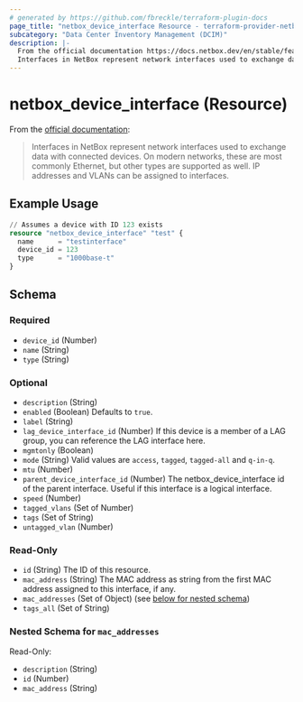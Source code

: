 ```yaml
---
# generated by https://github.com/fbreckle/terraform-plugin-docs
page_title: "netbox_device_interface Resource - terraform-provider-netbox"
subcategory: "Data Center Inventory Management (DCIM)"
description: |-
  From the official documentation https://docs.netbox.dev/en/stable/features/device/#interface:
  Interfaces in NetBox represent network interfaces used to exchange data with connected devices. On modern networks, these are most commonly Ethernet, but other types are supported as well. IP addresses and VLANs can be assigned to interfaces.
---
```


# netbox_device_interface (Resource)

From the [official documentation](https://docs.netbox.dev/en/stable/features/device/#interface):

> Interfaces in NetBox represent network interfaces used to exchange data with connected devices. On modern networks, these are most commonly Ethernet, but other types are supported as well. IP addresses and VLANs can be assigned to interfaces.

## Example Usage

```terraform
// Assumes a device with ID 123 exists
resource "netbox_device_interface" "test" {
  name      = "testinterface"
  device_id = 123
  type      = "1000base-t"
}
```

<!-- schema generated by tfplugindocs -->
## Schema

### Required

- `device_id` (Number)
- `name` (String)
- `type` (String)

### Optional

- `description` (String)
- `enabled` (Boolean) Defaults to `true`.
- `label` (String)
- `lag_device_interface_id` (Number) If this device is a member of a LAG group, you can reference the LAG interface here.
- `mgmtonly` (Boolean)
- `mode` (String) Valid values are `access`, `tagged`, `tagged-all` and `q-in-q`.
- `mtu` (Number)
- `parent_device_interface_id` (Number) The netbox_device_interface id of the parent interface. Useful if this interface is a logical interface.
- `speed` (Number)
- `tagged_vlans` (Set of Number)
- `tags` (Set of String)
- `untagged_vlan` (Number)

### Read-Only

- `id` (String) The ID of this resource.
- `mac_address` (String) The MAC address as string from the first MAC address assigned to this interface, if any.
- `mac_addresses` (Set of Object) (see [below for nested schema](#nestedatt--mac_addresses))
- `tags_all` (Set of String)

<a id="nestedatt--mac_addresses"></a>
### Nested Schema for `mac_addresses`

Read-Only:

- `description` (String)
- `id` (Number)
- `mac_address` (String)


